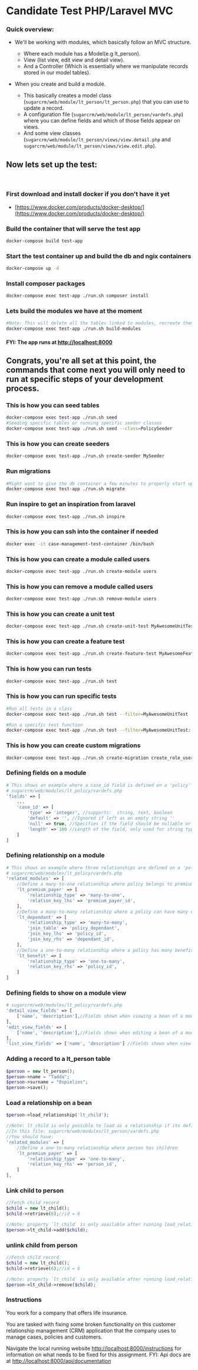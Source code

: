 # Candidate Test PHP/Laravel MVC

### Quick overview:

- We'll be working with modules, which basically follow an MVC structure.

  - Where each module has a Model(e.g lt_person).
  - View (list view, edit view and detail view).
  - And a Controller (Which is essentially where we manipulate records stored in our model tables).

- When you create and build a module.

  - This basically creates a model class (`sugarcrm/web/module/lt_person/lt_person.php`) that you can use to update a record.
  - A configuration file (`sugarcrm/web/module/lt_person/vardefs.php`) where you can define fields and which of those fields appear on views.
  - And some view classes (`sugarcrm/web/module/lt_person/views/view.detail.php` and `sugarcrm/web/module/lt_person/views/view.edit.php`).

## Now lets set up the test:

<br>

### First download and install docker if you don't have it yet

- [https://www.docker.com/products/docker-desktop/](https://www.docker.com/products/docker-desktop/)

### Build the container that will serve the test app

```sh
docker-compose build test-app
```

### Start the test container up and build the db and ngix containers

```sh
docker-compose up -d
```

### Install composer packages

```sh
docker-compose exec test-app ./run.sh composer install
```

### Lets build the modules we have at the moment

```sh
#Note: This will delete all the tables linked to modules, recreate them and run migrations
docker-compose exec test-app ./run.sh build-modules
```

#### FYI: The app runs at [http://localhost:8000](http://localhost:8000)

## Congrats, you're all set at this point, the commands that come next you will only need to run at specific steps of your development process.

### This is how you can seed tables

```sh
docker-compose exec test-app ./run.sh seed
#Seeding specific tables or running specific seeder classes
docker-compose exec test-app ./run.sh seed --class=PolicySeeder
```

### This is how you can create seeders

```sh
docker-compose exec test-app ./run.sh create-seeder MySeeder
```

### Run migrations

```sh
#Might want to give the db container a few minutes to properly start up before running this one
docker-compose exec test-app ./run.sh migrate
```

### Run inspire to get an inspiration from laravel

```sh
docker-compose exec test-app ./run.sh inspire
```

### This is how you can ssh into the container if needed

```sh
docker exec -it case-management-test-container /bin/bash
```

### This is how you can create a module called users

```sh
docker-compose exec test-app ./run.sh create-module users
```

### This is how you can remove a module called users

```sh
docker-compose exec test-app ./run.sh remove-module users
```

### This is how you can create a unit test

```sh
docker-compose exec test-app ./run.sh create-unit-test MyAwesomeUnitTest
```

### This is how you can create a feature test

```sh
docker-compose exec test-app ./run.sh create-feature-test MyAwesomeFeatureTest
```

### This is how you can run tests

```sh
docker-compose exec test-app ./run.sh test
```

### This is how you can run specific tests

```sh
#Run all tests in a class
docker-compose exec test-app ./run.sh test --filter=MyAwesomeUnitTest

#Run a specific test function
docker-compose exec test-app ./run.sh test --filter=MyAwesomeUnitTest::test_example
```

### This is how you can create custom migrations

```sh
docker-compose exec test-app ./run.sh create-migration create_role_user_table
```

### Defining fields on a module

```php
# This shows an example where a case_id field is defined on a 'policy' module. This would be in a vardefs file:
# sugarcrm/web/modules/lt_policy/vardefs.php
'fields' => [
    ...
    'case_id' => [
        'type' => 'integer', //supports:  string, text, boolean
        'default' => '', //Ignored if left as an empty string ''
        'null' => true, //Specifies if the field should be nullable or have a null value when unpopulated
        'length' => 100 //Length of the field, only used for string types
    ]
]
```

### Defining relationship on a module

```php
# This shows an example where three relationships are defined on a 'policy' module. This would be in a vardefs file:
# sugarcrm/web/modules/lt_policy/vardefs.php
'related_modules' => [
    //Define a many-to-one relationship where policy belongs to premium payer
    'lt_premium_payer' => [
        'relationship_type' => 'many-to-one',
        'relation_key_lhs' => 'premium_payer_id',
    ],
    //Define a many-to-many relationship where a policy can have many dependants and dependants can be on many policies
    'lt_dependant' => [
        'relationship_type' => 'many-to-many',
        'join_table' => 'policy_dependant',
        'join_key_lhs' => 'policy_id',
        'join_key_rhs' => 'dependant_id',
    ],
    //Define a one-to-many relationship where a policy has many benefits
    'lt_benefit' => [
        'relationship_type' => 'one-to-many',
        'relation_key_rhs' => 'policy_id',
    ]
]
```

### Defining fields to show on a module view

```php
# sugarcrm/web/modules/lt_policy/vardefs.php
'detail_view_fields' => [
    ['name', 'description'],//Fields shown when viewing a bean of a module
],
'edit_view_fields' => [
    ['name', 'description'],//Fields shown when editing a bean of a module
],
'list_view_fields' => ['name', 'description'] //Fields shown when view a list of beans of a module
```

### Adding a record to a lt_person table

```php
$person = new lt_person();
$person->name = "Tadda";
$person->surname = "Ospielios";
$person->save();
```

### Load a relationship on a bean

```php
$person->load_relationship('lt_child');

//Note: lt_child is only possible to load as a relationship if its defined under `related_modules` on the lt_person module
//In this file: sugarcrm/web/modules/lt_person/vardefs.php
//You should have:
'related_modules' => [
    //Define a one-to-many relationship where person has children
    'lt_premium_payer' => [
        'relationship_type' => 'one-to-many',
        'relation_key_rhs' => 'person_id',
    ]
],
```

### Link child to person

```php
//Fetch child record
$child = new lt_child();
$child->retrieve(6);//id = 6

//Note: property `lt_child` is only available after running load_relationship: $person->load_relationship('lt_child');
$person->lt_child->add($child);
```

### unlink child from person

```php
//Fetch child record
$child = new lt_child();
$child->retrieve(6);//id = 6

//Note: property `lt_child` is only available after running load_relationship: $person->load_relationship('lt_child');
$person->lt_child->remove($child);
```

### Instructions
You work for a company that offers life insurance.

You are tasked with fixing some broken functionality on this customer relationship management (CRM) application that the company uses to manage cases, policies and customers.

Navigate the local running website [http://localhost:8000/instructions](http://localhost:8000/instructions) for information on what needs to be fixed for this assignment.
FYI: Api docs are at [http://localhost:8000/api/documentation](http://localhost:8000/api/documentation)
